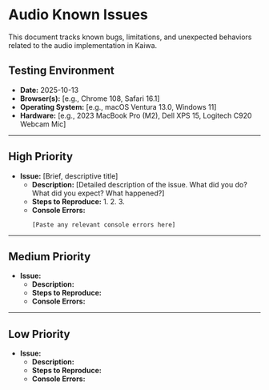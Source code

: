# Audio Known Issues

This document tracks known bugs, limitations, and unexpected behaviors related to the audio implementation in Kaiwa.

## Testing Environment

- **Date:** 2025-10-13
- **Browser(s):** [e.g., Chrome 108, Safari 16.1]
- **Operating System:** [e.g., macOS Ventura 13.0, Windows 11]
- **Hardware:** [e.g., 2023 MacBook Pro (M2), Dell XPS 15, Logitech C920 Webcam Mic]

---

## High Priority

- **Issue:** [Brief, descriptive title]
  - **Description:** [Detailed description of the issue. What did you do? What did you expect? What happened?]
  - **Steps to Reproduce:**
    1.
    2.
    3.
  - **Console Errors:**
    ```
    [Paste any relevant console errors here]
    ```

---

## Medium Priority

- **Issue:**
  - **Description:**
  - **Steps to Reproduce:**
  - **Console Errors:**

---

## Low Priority

- **Issue:**
  - **Description:**
  - **Steps to Reproduce:**
  - **Console Errors:**
